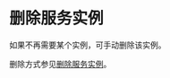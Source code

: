 # 删除服务实例

如果不再需要某个实例，可手动删除该实例。

删除方式参见[删除服务实例](https://help.aliyun.com/document_detail/290837.html)。
